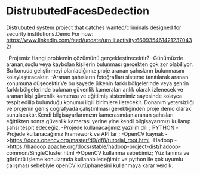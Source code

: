 # DistrubutedFacesDedection
 Distrubuted system project that catches wanted/criminals designed for security institutions.Demo For now:
https://www.linkedin.com/feed/update/urn:li:activity:6699354614212370432/

-Projemiz Hangi problemin çözümünü gerçekleştirecektir?
-Günümüzde aranan,suçlu veya kaybolan kişilerin bulunması gerçekten çok zor
olabiliyor.
Bu konuda geliştirmeyi planladığımız proje aranan şahısların bulunmasını
kolaylaştıracaktır.
-Aranan şahısların fotoğrafları sisteme tanıtılarak aranan konumuna düşecektir.Ve bu
sayede ülkenin farklı bölgelerinde veya şehrin farklı bölgelerinde bulunan güvenlik
kameraları anlık olarak izlenecek ve aranan kişi güvenlik kamerası ve eğitilmiş sistemimiz
sayesinde kolayca tespit edilip bulunduğu konumu ilgili birimlere iletecekir.
Donanım yetersizliği ve projenin geniş coğrafyada çalıştırılması gerektiğinden proje
demo olarak sunulacaktır.Kendi bilgisayarlarımızın kamerasından aranan şahısları
eğittikten sonra güvenlik kamerası yerine yine kendi bilgisayarımızı kullanıp şahsı tespit
edeceğiz.
-Projede kullanacağımız yazılım dili ; PYTHON
-Projede kullanacağımız Framework ve API’lar ;
-OpenCV kaynak -&gt;https://docs.opencv.org/master/d9/df8/tutorial_root.html
-Hadoop -&gt;https://hadoop.apache.org/docs/stable/hadoop-project-dist/hadoop-
common/SingleCluster.html
-&gt;OpenCV kullanma sebebimiz;
Yüz tanıma ve görüntü işleme konularında kullanabileceğimiz ve python ile çok uyumlu
çalışması sebebiyle openCV kütüphanesini kullanmaya karar verdik.


